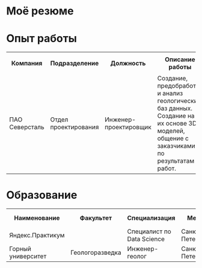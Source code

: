 # Моё резюме

# Опыт работы
<table>
<tr>
  <th rowspan="2">Компания</th>
  <th rowspan="2">Подразделение</th>
  <th rowspan="2">Должность</th>
  <th rowspan="2">Описание работы</th>
  <th rowspan="2">Форма работы</th>
  <th colspan="2" >Период работы</th>
</tr> 
<tr> 
 <th>С</th>
 <th>По</th>
</tr> 
<tr>
  <td>ПАО Северсталь</td>
  <td>Отдел проектирования</td>
  <td>Инженер-проектировщик</td>
  <td>Создание, предобработка и анализ геологических баз данных. Создание на их основе 3D-моделей, общение с заказчиками по результатам работ. </td>
  <td>Удалённая</td>
  <td>2020</td>
  <td>настоящее время</td>
</tr> 



</table>


# Образование

<table>
<tr>
  <th rowspan="2">Наименование</th>
  <th rowspan="2">Факультет</th>
  <th rowspan="2">Специализация</th>
  <th rowspan="2">Место</th>
  <th rowspan="2">Период обучения</th>
</tr> 
<tr> 
</tr> 
<tr>
  <td>Яндекс.Практикум</td>
  <td></td>
  <td>Специалист по Data Science</td>
  <td>Санкт-Петербург</td>
  <td>в процессе</td>
</tr> <tr>
  <td>Горный университет</td>
  <td>Геологоразведка</td>
  <td>Инженер-геолог</td>
  <td>Санкт-Петербург</td>
  <td>2012-2017</td>
</tr> 



</table>

<!---
trying-to-DS/trying-to-DS is a ✨ special ✨ repository because its `README.md` (this file) appears on your GitHub profile.
You can click the Preview link to take a look at your changes.
--->
